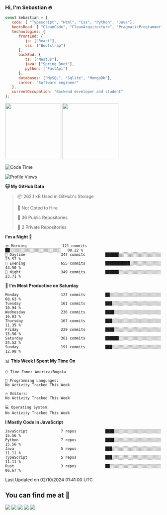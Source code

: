 ### Hi, I'm Sebastian :fire:

```js
const Sebastian = {
   code: [ "Typescript", "Html", "Css", "Python", "Java"],
   booksRead: [ "CleanCode", "CleanArquitecture", "PragmaticProgrammer"],
   technologies: {
      frontEnd: {
         js: ["React"],
         css: ["Bootstrap"]
      },
      backEnd: {
         ts: ["NestJs"],
         java: ["Spring Boot"],
         python: ["FastApi"]
      },
      databases: ["MySQL", "Sqlite", "MongoDb"],
      career: "Software engineer"
   },
   currentOccupation: "Backend developer and student"
};
```
<div>
<img height=180em src="https://github-readme-stats.vercel.app/api?username=XantX&theme=gruvbox&show_icons=true"/>
<img height=180em src="https://github-readme-stats.vercel.app/api/top-langs/?username=XantX&layout=compact&theme=gruvbox"/>
</div>

<!--START_SECTION:waka-->
![Code Time](http://img.shields.io/badge/Code%20Time-65%20hrs%2059%20mins-blue)

![Profile Views](http://img.shields.io/badge/Profile%20Views-0-blue)

**🐱 My GitHub Data** 

> 📦 262.1 kB Used in GitHub's Storage 
 > 
> 🚫 Not Opted to Hire
 > 
> 📜 36 Public Repositories 
 > 
> 🔑 2 Private Repositories 
 > 
**I'm a Night 🦉** 

```text
🌞 Morning                121 commits         ██░░░░░░░░░░░░░░░░░░░░░░░   08.22 % 
🌆 Daytime                347 commits         ██████░░░░░░░░░░░░░░░░░░░   23.57 % 
🌃 Evening                655 commits         ███████████░░░░░░░░░░░░░░   44.50 % 
🌙 Night                  349 commits         ██████░░░░░░░░░░░░░░░░░░░   23.71 % 
```
📅 **I'm Most Productive on Saturday** 

```text
Monday                   127 commits         ██░░░░░░░░░░░░░░░░░░░░░░░   08.63 % 
Tuesday                  161 commits         ███░░░░░░░░░░░░░░░░░░░░░░   10.94 % 
Wednesday                236 commits         ████░░░░░░░░░░░░░░░░░░░░░   16.03 % 
Thursday                 167 commits         ███░░░░░░░░░░░░░░░░░░░░░░   11.35 % 
Friday                   229 commits         ████░░░░░░░░░░░░░░░░░░░░░   15.56 % 
Saturday                 361 commits         ██████░░░░░░░░░░░░░░░░░░░   24.52 % 
Sunday                   191 commits         ███░░░░░░░░░░░░░░░░░░░░░░   12.98 % 
```


📊 **This Week I Spent My Time On** 

```text
🕑︎ Time Zone: America/Bogota

💬 Programming Languages: 
No Activity Tracked This Week

🔥 Editors: 
No Activity Tracked This Week

💻 Operating System: 
No Activity Tracked This Week
```

**I Mostly Code in JavaScript** 

```text
JavaScript               7 repos             ████░░░░░░░░░░░░░░░░░░░░░   15.56 % 
Python                   7 repos             ████░░░░░░░░░░░░░░░░░░░░░   15.56 % 
Java                     5 repos             ███░░░░░░░░░░░░░░░░░░░░░░   11.11 % 
TypeScript               5 repos             ███░░░░░░░░░░░░░░░░░░░░░░   11.11 % 
Rust                     3 repos             ██░░░░░░░░░░░░░░░░░░░░░░░   06.67 % 
```




 Last Updated on 02/10/2024 01:41:00 UTC
<!--END_SECTION:waka-->

## You can find me at :eyes:

<div> 
  <a href="https://www.instagram.com/zxantx" target="_blank"><img src="https://img.shields.io/badge/-Instagram-%23E4405F?style=for-the-badge&logo=instagram&logoColor=white" target="_blank"></a>
 	<a href="https://www.twitch.tv/xantxx" target="_blank"><img src="https://img.shields.io/badge/Twitch-9146FF?style=for-the-badge&logo=twitch&logoColor=white" target="_blank"></a>
  <a href = "mailto:sebastian.diaz.trabajo@gmail.com"><img src="https://img.shields.io/badge/-Gmail-%23333?style=for-the-badge&logo=gmail&logoColor=white" target="_blank"></a>
  <a href="https://www.linkedin.com/in/sebastian-diaz-torres/" target="_blank"><img src="https://img.shields.io/badge/-LinkedIn-%230077B5?style=for-the-badge&logo=linkedin&logoColor=white" target="_blank"></a> 
    <a href="https://sebastiandiazweb.com/" target="_blank"><img src="https://img.shields.io/badge/-web-%23333?style=for-the-badge&logo=google-chrome&logoColor=yellow" target="_blank"></a> 
  
</div>

